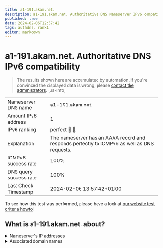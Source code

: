 ```yaml
---
title: a1-191.akam.net.
description: a1-191.akam.net. Authoritative DNS Nameserver IPv6 compatibility
published: true
date: 2024-02-06T12:57:42
tags: authdns, rank1
editor: markdown
---
```


# a1-191.akam.net. Authoritative DNS IPv6 compatibility

> The results shown here are accumulated by automation. If you're convinced the displayed data is wrong, please [contact the administrators](/howto/chat). 
{.is-info}




|   |   |
| - | - |
| Nameserver DNS name | a1-191.akam.net.
| Amount IPv6 address | 1
| IPv6 ranking | perfect :1st_place_medal: [🔗](/howto/ranking) |
| Explanation | The nameserver has an AAAA record and responds perfectly to ICMPv6 as well as DNS requests. |
| ICMPv6 success rate | 100%|
| DNS query success rate | 100% |
| Last Check Timestamp | 2024-02-06 13:57:42+01:00 |

To see how this test was performed, please have a look at [our website test criteria howto](/howto/testcriteria/authdns)!


## What is a1-191.akam.net. about?




<details>
<summary>Nameserver's IP addresses</summary>

2600:1401:2::bf

</details>



<details>
<summary>Associated domain names</summary>

www.rabobank.com

</details>
